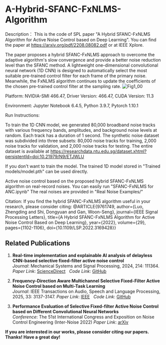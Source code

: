 # A-Hybrid-SFANC-FxNLMS-Algorithm
Description：
This is the code of SPL paper "A Hybrid SFANC-FxNLMS Algorithm for Active Noise Control based on Deep Learning".
You can find the paper at https://arxiv.org/pdf/2208.08082.pdf or at IEEE Xplore.

The paper proposes a hybrid SFANC-FxNLMS approach to overcome the adaptive algorithm's slow convergence and provide a better noise reduction level than the SFANC method. A lightweight one-dimensional convolutional neural network (1D CNN) is designed to automatically select the most suitable pre-trained control filter for each frame of the primary noise. Meanwhile, the FxNLMS algorithm continues to update the coefficients of the chosen pre-trained control filter at the sampling rate.
![Fig1_00](https://user-images.githubusercontent.com/95018034/163777818-985cac62-74fb-4585-84d4-c4d9b29fc0e6.png)


Platform: NVIDIA-SMI 466.47, Driver Version: 466.47, CUDA Version: 11.3

Environment: Jupyter Notebook 6.4.5, Python 3.9.7, Pytorch 1.10.1


Run Instructions:

To train the 1D CNN model, we generated 80,000 broadband noise tracks with various frequency bands, amplitudes, and background noise levels at random. Each track has a duration of 1 second. The synthetic noise dataset was subdivided into three subsets: 80,000 noise tracks for training, 2,000 noise tracks for validation, and 2,000 noise tracks for testing. The entire dataset is available at https://researchdata.ntu.edu.sg/dataset.xhtml?persistentId=doi:10.21979/N9/ETJWLU

If you don't want to train the model. The trained 1D model stored in "Trained models/model.pth" can be used directly.

Active noise control based on the proposed hybrid SFANC-FxNLMS algorithm on real-record noises. You can easily run "SFANC-FxNLMS for ANC.ipynb"
The real noises are provided in "Real Noise Examples/"


Citation: 
If you find the hybrid SFANC-FxNLMS algorithm useful in your research, please consider citing:
@ARTICLE{9761749,
  author={Luo, Zhengding and Shi, Dongyuan and Gan, Woon-Seng},
  journal={IEEE Signal Processing Letters}, 
  title={A Hybrid SFANC-FxNLMS Algorithm for Active Noise Control Based on Deep Learning}, 
  year={2022},
  volume={29},
  pages={1102-1106},
  doi={10.1109/LSP.2022.3169428}}

## Related Publications
1. **Real-time implementation and explainable AI analysis of delayless CNN-based selective fixed-filter active noise control**  
   *Journal*: Mechanical Systems and Signal Processing, 2024, 214: 111364.  
   *Paper Link*: [ScienceDirect](https://www.sciencedirect.com/science/article/abs/pii/S0888327024002620) &nbsp; *Code Link*: [GitHub](https://github.com/Luo-Zhengding/SFANC-Window)

2. **Frequency-Direction Aware Multichannel Selective Fixed-Filter Active Noise Control based on Multi-Task Learning**  
   *Journal*: IEEE Transactions on Audio, Speech and Language Processing, 2025, 33: 3137-3147.
   *Paper Link*: [IEEE](https://ieeexplore.ieee.org/document/11082568) &nbsp; *Code Link*: [GitHub](https://github.com/Luo-Zhengding/Frequency-Direction-MCSFANC)

3. **Performance Evaluation of Selective Fixed-filter Active Noise Control based on Different Convolutional Neural Networks**  
   *Conference*: The 51st International Congress and Exposition on Noise Control Engineering (Inter-Noise 2022)
   *Paper Link*: [arXiv](https://arxiv.org/pdf/2208.08440)

**If you are interested in our works, please consider citing our papers. Thanks! Have a great day!**
